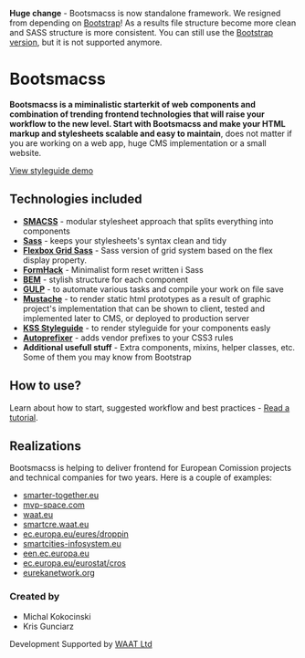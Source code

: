 **Huge change** - Bootsmacss is now standalone framework. We resigned from depending on [Bootstrap](http://getbootstrap.com/)! As a results file structure become more clean and SASS structure is more consistent. You can still use the [Bootstrap version](https://github.com/frontcraft/bootsmacss/tree/bootstrap), but it is not supported anymore.

Bootsmacss
=========

**Bootsmacss is a miminalistic starterkit of web components and combination of trending frontend technologies that will raise your workflow to the new level. Start with Bootsmacss and make your HTML markup and stylesheets scalable and easy to maintain**, does not matter if you are working on a web app, huge CMS implementation or a small website.

[View styleguide demo](http://frontcraft.github.io/bootsmacss/styleguide/)

## Technologies included

* **[SMACSS](https://smacss.com/)** - modular stylesheet approach that splits everything into components
* **[Sass](http://sass-lang.com/)** - keeps your stylesheets's syntax clean and tidy
* **[Flexbox Grid Sass](http://hugeinc.github.io/flexboxgrid-sass/)** - Sass version of grid system based on the flex display property.
* **[FormHack](http://formhack.io/)** - Minimalist form reset written i Sass
* **[BEM](http://getbem.com/)** - stylish structure for each component
* **[GULP](http://gulpjs.com/)** - to automate various tasks and compile your work on file save
* **[Mustache](https://mustache.github.io/)** - to render static html prototypes as a result of graphic project's implementation that can be shown to client, tested and implemented later to CMS, or deployed to production server
* **[KSS Styleguide](http://warpspire.com/kss/)** - to render styleguide for your components easly
* **[Autoprefixer](https://github.com/postcss/autoprefixer)** - adds vendor prefixes to your CSS3 rules
* **Additional usefull stuff** - Extra components, mixins, helper classes, etc. Some of them you may know from Bootstrap

## How to use?

Learn about how to start, suggested workflow and best practices - [Read a tutorial](https://github.com/frontcraft/bootsmacss/wiki/1.-Installation).

## Realizations

Bootsmacss is helping to deliver frontend for European Comission projects and technical companies for two years. Here is a couple of examples:

* [smarter-together.eu](http://smarter-together.eu)
* [mvp-space.com](http://mvp-space.com)
* [waat.eu](http://waat.eu)
* [smartcre.waat.eu](http://smartcre.waat.eu)
* [ec.europa.eu/eures/droppin](https://ec.europa.eu/eures/droppin)
* [smartcities-infosystem.eu](http://smartcities-infosystem.eu)
* [een.ec.europa.eu](http://een.ec.europa.eu)
* [ec.europa.eu/eurostat/cros](https://ec.europa.eu/eurostat/cros)
* [eurekanetwork.org](http://eurekanetwork.org)

### Created by

* Michal Kokocinski
* Kris Gunciarz

Development Supported by [WAAT Ltd](http://waat.eu)
